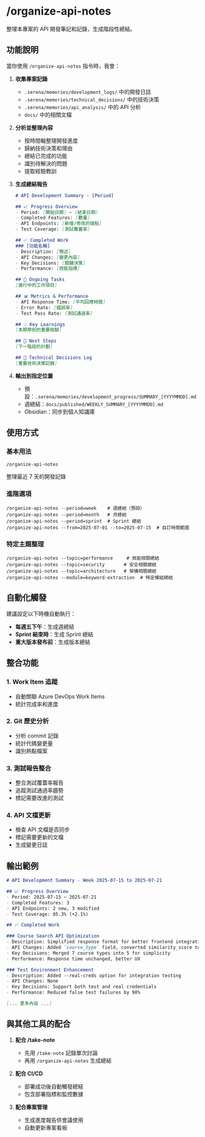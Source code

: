 # /organize-api-notes

整理本專案的 API 開發筆記和記錄，生成階段性總結。

## 功能說明

當你使用 `/organize-api-notes` 指令時，我會：

1. **收集專案記錄**
   - `.serena/memories/development_logs/` 中的開發日誌
   - `.serena/memories/technical_decisions/` 中的技術決策
   - `.serena/memories/api_analysis/` 中的 API 分析
   - `docs/` 中的相關文檔

2. **分析並整理內容**
   - 按時間軸整理開發進度
   - 歸納技術決策和理由
   - 總結已完成的功能
   - 識別待解決的問題
   - 提取經驗教訓

3. **生成總結報告**
   ```markdown
   # API Development Summary - [Period]
   
   ## 📈 Progress Overview
   - Period: [開始日期] ~ [結束日期]
   - Completed Features: [數量]
   - API Endpoints: [新增/修改的端點]
   - Test Coverage: [測試覆蓋率]
   
   ## ✅ Completed Work
   ### [功能名稱]
   - Description: [簡述]
   - API Changes: [變更內容]
   - Key Decisions: [關鍵決策]
   - Performance: [效能指標]
   
   ## 🚧 Ongoing Tasks
   [進行中的工作項目]
   
   ## 📊 Metrics & Performance
   - API Response Time: [平均回應時間]
   - Error Rate: [錯誤率]
   - Test Pass Rate: [測試通過率]
   
   ## 💡 Key Learnings
   [本期學到的重要經驗]
   
   ## 🎯 Next Steps
   [下一階段的計劃]
   
   ## 📝 Technical Decisions Log
   [重要技術決策記錄]
   ```

4. **輸出到指定位置**
   - 預設：`.serena/memories/development_progress/SUMMARY_[YYYYMMDD].md`
   - 週總結：`docs/published/WEEKLY_SUMMARY_[YYYYMMDD].md`
   - Obsidian：同步到個人知識庫

## 使用方式

### 基本用法
```
/organize-api-notes
```
整理最近 7 天的開發記錄

### 進階選項
```
/organize-api-notes --period=week    # 週總結（預設）
/organize-api-notes --period=month   # 月總結
/organize-api-notes --period=sprint  # Sprint 總結
/organize-api-notes --from=2025-07-01 --to=2025-07-15  # 自訂時間範圍
```

### 特定主題整理
```
/organize-api-notes --topic=performance     # 效能相關總結
/organize-api-notes --topic=security       # 安全相關總結
/organize-api-notes --topic=architecture   # 架構相關總結
/organize-api-notes --module=keyword-extraction  # 特定模組總結
```

## 自動化觸發

建議設定以下時機自動執行：
- **每週五下午**：生成週總結
- **Sprint 結束時**：生成 Sprint 總結
- **重大版本發布前**：生成版本總結

## 整合功能

### 1. Work Item 追蹤
- 自動關聯 Azure DevOps Work Items
- 統計完成率和進度

### 2. Git 歷史分析
- 分析 commit 記錄
- 統計代碼變更量
- 識別熱點檔案

### 3. 測試報告整合
- 整合測試覆蓋率報告
- 追蹤測試通過率趨勢
- 標記需要改進的測試

### 4. API 文檔更新
- 檢查 API 文檔是否同步
- 標記需要更新的文檔
- 生成變更日誌

## 輸出範例

```markdown
# API Development Summary - Week 2025-07-15 to 2025-07-21

## 📈 Progress Overview
- Period: 2025-07-15 ~ 2025-07-21
- Completed Features: 3
- API Endpoints: 2 new, 3 modified
- Test Coverage: 85.3% (+2.1%)

## ✅ Completed Work

### Course Search API Optimization
- Description: Simplified response format for better frontend integration
- API Changes: Added `course_type` field, converted similarity_score to percentage
- Key Decisions: Merged 7 course types into 5 for simplicity
- Performance: Response time unchanged, better UX

### Test Environment Enhancement
- Description: Added --real-creds option for integration testing
- API Changes: None
- Key Decisions: Support both test and real credentials
- Performance: Reduced false test failures by 90%

[... 更多內容 ...]
```

## 與其他工具的配合

1. **配合 /take-note**
   - 先用 `/take-note` 記錄單次討論
   - 再用 `/organize-api-notes` 生成總結

2. **配合 CI/CD**
   - 部署成功後自動觸發總結
   - 包含部署指標和監控數據

3. **配合專案管理**
   - 生成進度報告供會議使用
   - 自動更新專案看板